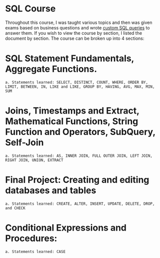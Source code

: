 # SQL Course

Throughout this course, I was taught various topics and then was given exams based on business questions and wrote [custom SQL queries](https://github.com/alexmurrietta/SQL-to-the-SQL/blob/master/SQL_Queries.sql) to answer them. If you wish to view the course by section, I listed the document by section. The course can be broken up into 4 sections:


# SQL Statement Fundamentals, Aggregate Functions.
    a. Statements learned: SELECT, DISTINCT, COUNT, WHERE, ORDER BY, LIMIT, BETWEEN, IN, LIKE and LIKE, GROUP BY, HAVING, AVG, MAX, MIN, SUM

# Joins, Timestamps and Extract, Mathematical Functions, String Function and Operators, SubQuery, Self-Join
    a. Statements learned: AS, INNER JOIN, FULL OUTER JOIN, LEFT JOIN, RIGHT JOIN, UNION, EXTRACT

# Final Project: Creating and editing databases and tables
    a. Statements learned: CREATE, ALTER, INSERT, UPDATE, DELETE, DROP, and CHECK

# Conditional Expressions and Procedures: 
    a. Statements learned: CASE
